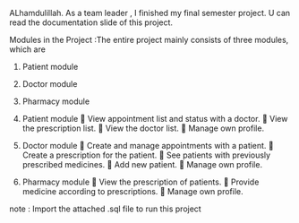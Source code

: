 ALhamdulillah. As a team leader , I finished my final semester project.
U can read the documentation slide of this project. 

Modules in the Project :The entire project mainly consists of three modules, which are
1.	Patient module
2.	Doctor module
3.	Pharmacy module

1. Patient module
	View appointment list and status with a doctor.
	View the prescription list.
	View the doctor list.
	Manage own profile.

2. Doctor module
	Create and manage appointments with a patient.
	Create a prescription for the patient.
	See patients with previously prescribed medicines. 
	Add new patient.
	Manage own profile.

3. Pharmacy module
	View the prescription of patients.
	Provide medicine according to prescriptions.
	Manage own profile.

note : Import the attached .sql file to run this project
